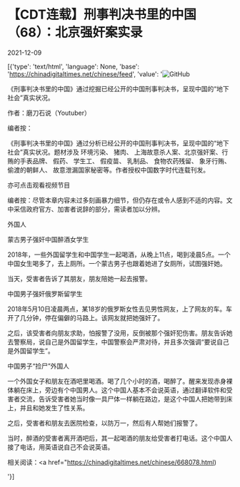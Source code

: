 # 【CDT连载】刑事判决书里的中国（68）：北京强奸案实录

2021-12-09

[{'type': 'text/html', 'language': None, 'base': 'https://chinadigitaltimes.net/chinese/feed', 'value': '![GitHub](https://chinadigitaltimes.net/chinese/files/2021/09/刑事判决书里的中国-791x1024.jpg)



《刑事判决书里的中国》通过挖掘已经公开的中国刑事判决书，呈现中国的“地下社会”真实状况。 

作者：磨刀石说（Youtuber）



编者按：

《刑事判决书里的中国》通过分析已经公开的中国刑事判决书，呈现中国的“地下社会”真实状况。题材涉及 环境污染、 猪肉、 上海故意杀人案、北京强奸案、行贿的手表品牌、 假药、 学生工、 假疫苗、 乳制品、 食物农药残留、 象牙行贿、 偷渡的朝鲜人、 故意泄漏国家秘密等。作者授权中国数字时代连载刊发。

亦可点击观看视频节目







编者按：尽管本章内容未过多刻画暴力细节，但仍存在或令人感到不适的内容。文中采信政府官方、加害者说辞的部分，需读者加以分辨。



外国人

蒙古男子强奸中国醉酒女学生

2018年，一些外国留学生和中国学生一起喝酒，从晚上11点，喝到凌晨5点。一个中国女生喝多了，去上厕所。一个蒙古男子也跟着她进了女厕所，试图强奸她。

当天，受害者告诉了其朋友，朋友陪她一起去报警。

中国男子强奸俄罗斯留学生

2018年5月10日凌晨两点，某18岁的俄罗斯女性去见男性网友，上了网友的车。车开了几分钟，停在偏僻的马路上。该网友就把她强奸了。

之后，该受害者向朋友求助，怕报警了没用，反倒被那个强奸犯伤害。朋友告诉她去警察局，说自己是外国留学生，中国警察会严肃对待，并且多次强调“要说自己是外国留学生”。

中国男子“捡尸”外国人

一个外国女子和朋友在酒吧里喝酒。喝了几个小时的酒，喝醉了。醒来发现赤身裸体躺在床上，旁边有个中国男人。这个中国人基本不会说英语，通过翻译软件和受害者交流，告诉受害者她当时像一具尸体一样躺在路边，是这个中国人把她带到床上，并且和她发生了性关系。

之后，受害者和朋友去医院检查，以防万一，然后有人帮她们报警了。

当时，醉酒的受害者离开酒吧后，其一起喝酒的朋友给受害者打电话。这个中国人接了电话，用英语说自己不会说英语。

相关阅读：<a href="https://chinadigitaltimes.net/chinese/668078.html)

'}]